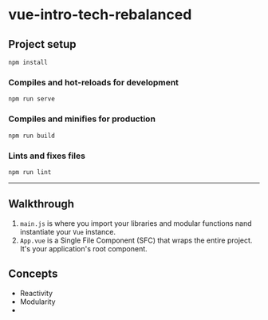 # vue-intro-tech-rebalanced

## Project setup
```
npm install
```

### Compiles and hot-reloads for development
```
npm run serve
```

### Compiles and minifies for production
```
npm run build
```

### Lints and fixes files
```
npm run lint
```
**** 

## Walkthrough

1. `main.js` is where you import your libraries and modular functions nand instantiate your `Vue` instance.
2. `App.vue` is a Single File Component (SFC) that wraps the entire project. It's your application's root component.

## Concepts
* Reactivity
* Modularity
* 